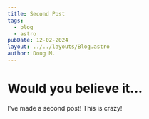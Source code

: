 ```yaml
---
title: Second Post
tags:
  - blog
  - astro
pubDate: 12-02-2024
layout: ../../layouts/Blog.astro
author: Doug M.
---
```


# Would you believe it...

I've made a second post! This is crazy!
